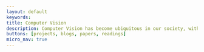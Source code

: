 ```yaml
---
layout: default
keywords:
title: Computer Vision
description: Computer Vision has become ubiquitous in our society, with applications in search, image understanding, apps, mapping, medicine, drones, and self-driving cars. Core to many of these applications are visual recognition tasks such as image classification, localization and detection. Recent developments in neural network (aka “deep learning”) approaches have greatly advanced the performance of these state-of-the-art visual recognition systems. This site is a deep dive into details of the deep learning architectures with a focus on learning end-to-end models for these tasks.
buttons: [projects, blogs, papers, readings]
micro_nav: true
---
```

